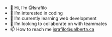 - 👋 Hi, I’m @Israfilo
- 👀 I’m interested in coding
- 🌱 I’m currently learning web development
- 💞️ I’m looking to collaborate on with teammates
- 📫 How to reach me israfilo@ualberta.ca

<!---
Israfilo/Israfilo is a ✨ special ✨ repository because its `README.md` (this file) appears on your GitHub profile.
You can click the Preview link to take a look at your changes.
--->
